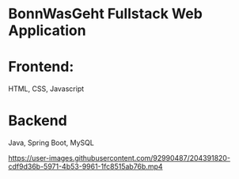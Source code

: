 # BonnWasGeht Fullstack Web Application

# Frontend: 
HTML, CSS, Javascript

# Backend
Java, Spring Boot, MySQL


https://user-images.githubusercontent.com/92990487/204391820-cdf9d36b-5971-4b53-9961-1fc8515ab76b.mp4

